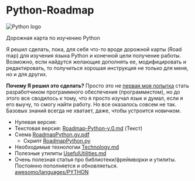 # Python-Roadmap
![Python logo](https://www.python.org/static/img/python-logo.png)

Дорожная карта по изучению Python

Я решил сделать, пока, для себя что-то вроде дорожной карты (Road map) для изучения языка Python и конечной цели получение работы.  Возможно, если найдутся желающие дополнять ее, модифицировать и редактировать, то получиться хорошая инструкция не только для меня, но и для других. 

**Почему Я решил это сделать?** Просто это не [первая моя попытка](https://github.com/GnuriaN/Python-Roadmap/blob/master/previous-history.md) стать разработчиком программного обеспечения (программистом), но до этого все сводилось к тому, что я просто изучал язык и думал, если я его выучу, то смогу найти работу. Но все оказалось совсем не так. Базовых знаний всегда не хватает, даже, чтобы устроится новичком.

* Нулевая версия:  
 * Текстовая версия: [Roadmap-Python-v.0.md](https://github.com/GnuriaN/Python-Roadmap/blob/master/Roadmap-Python-v.0.md) (Текст)
 * Схема [RoadmapPython.gv.pdf](https://github.com/GnuriaN/Python-Roadmap/blob/master/RoadmapPython.gv.pdf)
      * Скрипт [RoadmapPython.py](https://github.com/GnuriaN/Python-Roadmap/blob/master/RoadmapPython.py)
* Необходимые технологии [Technology.md](https://github.com/GnuriaN/Python-Roadmap/blob/master/Technology.md)
* Полезные утилиты [UsefulUtilities.md](https://github.com/GnuriaN/Python-Roadmap/blob/master/UsefulUtilities.md)
* Очень полезная статья про библиотеки/фреймворки и утилиты. Постоянно пополняется и обновляеться.  [awesomo/languages/PYTHON](https://github.com/lk-geimfari/awesomo/blob/master/languages/PYTHON.md)

